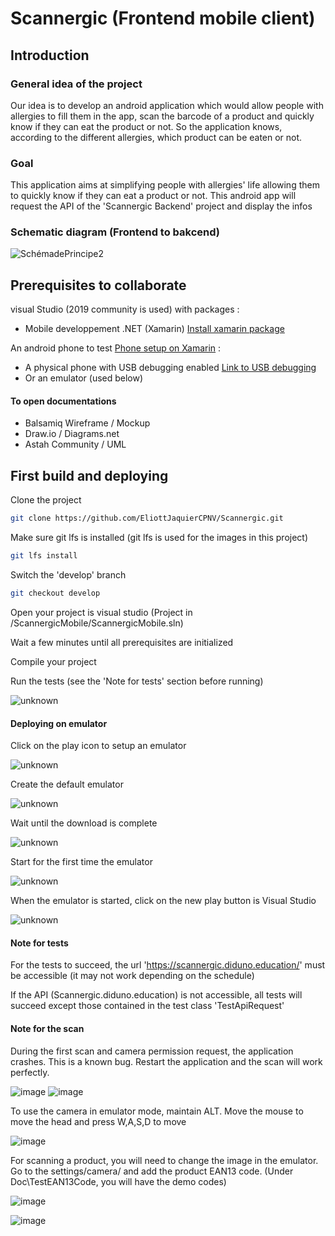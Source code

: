

# Scannergic (Frontend mobile client)
## Introduction

### General idea of the project

Our idea is to develop an android application which would allow people with allergies to fill them in the app, scan the barcode of a product and quickly know if they can eat the product or not. So the application knows, according to the different allergies, which product can be eaten or not.

### Goal

This application aims at simplifying people with allergies' life allowing them to quickly know if they can eat a product or not.
This android app will request the API of the 'Scannergic Backend' project and display the infos

### Schematic diagram (Frontend to bakcend)

![SchémadePrincipe2](https://user-images.githubusercontent.com/61775725/141955527-72237c5a-a55d-431d-a332-4cf52c142d89.png)

## Prerequisites to collaborate 
visual Studio (2019 community is used) with packages :
 - Mobile developpement .NET (Xamarin) [Install xamarin package](https://dotnet.microsoft.com/en-us/learn/xamarin/hello-world-tutorial/install)

An android phone to test [Phone setup on Xamarin](https://dotnet.microsoft.com/en-us/learn/xamarin/hello-world-tutorial/devicesetup) :
 - A physical phone with USB debugging enabled [Link to USB debugging](https://www.frandroid.com/comment-faire/tutoriaux/229753_questcequelemodedebogageusb)
 - Or an emulator (used below)

#### To open documentations
- Balsamiq Wireframe / Mockup
- Draw.io / Diagrams.net
- Astah Community / UML

## First build and deploying
Clone the project
``` bash
git clone https://github.com/EliottJaquierCPNV/Scannergic.git
```
Make sure git lfs is installed (git lfs is used for the images in this project)
``` bash
git lfs install
```
Switch the 'develop' branch
``` bash
git checkout develop

```
Open your project is visual studio (Project in /ScannergicMobile/ScannergicMobile.sln)

Wait a few minutes until all prerequisites are initialized

Compile your project

Run the tests (see the 'Note for tests' section before running)

![unknown](https://user-images.githubusercontent.com/61775618/149953861-056e560f-6f79-4e60-b3a8-acbcb2fea920.png)

#### Deploying on emulator
Click on the play icon to setup an emulator

![unknown](https://user-images.githubusercontent.com/61775618/149953423-5e64c309-6dc5-4f20-b5ea-da1220b5e4b4.png)

Create the default emulator

![unknown](https://user-images.githubusercontent.com/61775618/149954391-97e36a6a-3e15-4279-8fef-657a7a62994d.png)

Wait until the download is complete

![unknown](https://user-images.githubusercontent.com/61775618/149954459-cffba424-481b-4954-83f2-22ec3705903a.png)

Start for the first time the emulator

![unknown](https://user-images.githubusercontent.com/61775618/149954536-0b964de2-6ada-4709-b1ab-d2a96f4b3986.png)

When the emulator is started, click on the new play button is Visual Studio

![unknown](https://user-images.githubusercontent.com/61775618/149954617-f8dc1884-c55f-421f-8282-b3fac6fd27a5.png)


#### Note for tests
For the tests to succeed, the url 'https://scannergic.diduno.education/' must be accessible (it may not work depending on the schedule)

If the API (Scannergic.diduno.education) is not accessible, all tests will succeed except those contained in the test class 'TestApiRequest'

#### Note for the scan
During the first scan and camera permission request, the application crashes. This is a known bug. Restart the application and the scan will work perfectly.

![image](https://user-images.githubusercontent.com/61775618/149954955-d8377eb9-e2c0-44f2-a383-731a66d0d32b.png)
![image](https://user-images.githubusercontent.com/61775618/149955242-46be3b88-987b-4120-8186-d5f8a218e1b3.png)

To use the camera in emulator mode, maintain ALT.
Move the mouse to move the head and press W,A,S,D to move

![image](https://user-images.githubusercontent.com/61775618/149956031-5c7a496a-1da6-4a20-9dba-61528e2f8d9e.png)

For scanning a product, you will need to change the image in the emulator. Go to the settings/camera/ and add the product EAN13 code. (Under Doc\TestEAN13Code, you will have the demo codes)

![image](https://user-images.githubusercontent.com/61775618/149956223-af94204d-c322-4140-80b7-82144c0ad1fd.png)

![image](https://user-images.githubusercontent.com/61775618/149956334-a9ed522f-99c7-4cbd-808b-0ade4f918d80.png)


